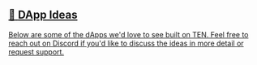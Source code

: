 ## [📄️<!-- --> <!-- -->DApp Ideas](/docs/testnet/for-developers/dapp-ideas.md)

[Below are some of the dApps we'd love to see built on TEN. Feel free to reach out on Discord if you'd like to discuss the ideas in more detail or request support.](/docs/testnet/for-developers/dapp-ideas.md)
